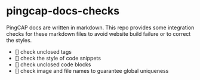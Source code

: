 # pingcap-docs-checks

PingCAP docs are written in markdown. This repo provides some integration checks for these markdown files to avoid website build failure or to correct the styles. 

- [] check unclosed tags 
- [] check the style of code snippets
- [] check unclosed code blocks
- [] check image and file names to guarantee global uniqueness
